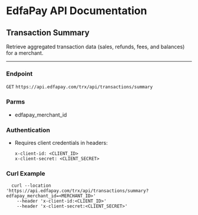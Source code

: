 # EdfaPay API Documentation

## Transaction Summary

Retrieve aggregated transaction data (sales, refunds, fees, and balances) for a merchant.

---

### **Endpoint**
`GET` `https://api.edfapay.com/trx/api/transactions/summary`

### **Parms**
* edfapay_merchant_id

### **Authentication**
- Requires client credentials in headers:
  ```http
  x-client-id: <CLIENT_ID>
  x-client-secret: <CLIENT_SECRET>

### **Curl Example**
```
  curl --location 'https://api.edfapay.com/trx/api/transactions/summary?edfapay_merchant_id=<MERCHANT_ID>'
    --header 'x-client-id:<CLIENT_ID>'
    --header 'x-client-secret:<CLIENT_SECRET>'

